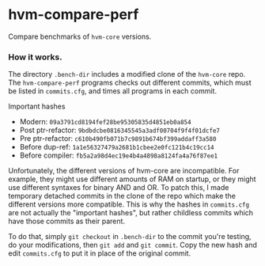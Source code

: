 # hvm-compare-perf

Compare benchmarks of `hvm-core` versions.

### How it works.

The directory `.bench-dir` includes a modified clone of the `hvm-core` repo. The `hvm-compare-perf` programs checks out different commits, which must be listed in `commits.cfg`, and times all programs in each commit.

Important hashes
- Modern: `09a3791cd8194fef28be95305835d4851eb0a854`
- Post ptr-refactor: `9bdbdcbe0816345545a3adf00704f9f4f01dcfe7`
- Pre ptr-refactor:  `c610b490fb071b7c9891b674bf399addaff3a580`
- Before dup-ref: `1a1e56327479a2681b1cbee2e0fc121b4c19cc14`
- Before compiler: `fb5a2a98d4ec19e4b4a4898a8124fa4a76f87ee1`

Unfortunately, the different versions of hvm-core are incompatible. For example, they might use different amounts of RAM on startup, or they might use different syntaxes for binary AND and OR. To patch this, I made temporary detached commits in the clone of the repo which make the different versions more compatible. This is why the hashes in `commits.cfg` are not actually the "important hashes", but rather childless commits which have those commits as their parent.


To do that, simply `git checkout` in `.bench-dir` to the commit you're testing, do your modifications, then `git add` and `git commit`. Copy the new hash and edit `commits.cfg` to put it in place of the original commit.